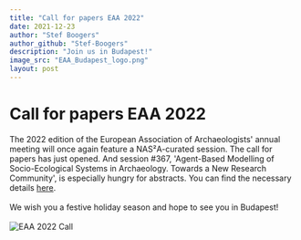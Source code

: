 ```yaml
---
title: "Call for papers EAA 2022"
date: 2021-12-23
author: "Stef Boogers"
author_github: "Stef-Boogers"
description: "Join us in Budapest!"
image_src: "EAA_Budapest_logo.png"
layout: post
---
```

# Call for papers EAA 2022
The 2022 edition of the European Association of Archaeologists' annual meeting will once again feature a NAS²A-curated session.
The call for papers has just opened. And session #367, 'Agent-Based Modelling of Socio-Ecological Systems in Archaeology. Towards a New Research Community', is especially hungry for abstracts.
You can find the necessary details [here](https://www.e-a-a.org/EAA2022). <br><br> 
We wish you a festive holiday season and hope to see you in Budapest! <br><br> 
![EAA 2022 Call](https://archaeology-abm.github.io/NASSA-hub/assets/EAA_Budapest_logo.png "Logo of EAA 2022 Annual Meeting in Budapest, Hungary")
